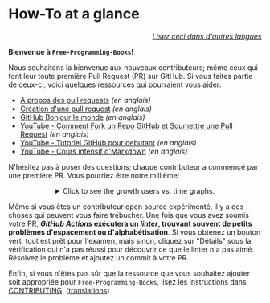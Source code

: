 # How-To at a glance

<div align="right" markdown="1">

*[Lisez ceci dans d'autres langues](../README.md#translations)*

</div>

**Bienvenue à `Free-Programming-Books`!**

Nous souhaitons la bienvenue aux nouveaux contributeurs; même ceux qui font leur toute première Pull Request (PR) sur GitHub. Si vous faites partie de ceux-ci, voici quelques ressources qui pourraient vous aider:

* [A propos des pull requests](https://docs.github.com/en/pull-requests/collaborating-with-pull-requests/proposing-changes-to-your-work-with-pull-requests/about-pull-requests) *(en anglais)*
* [Création d'une pull request](https://docs.github.com/en/pull-requests/collaborating-with-pull-requests/proposing-changes-to-your-work-with-pull-requests/creating-a-pull-request) *(en anglais)*
* [GitHub Bonjour le monde](https://docs.github.com/en/get-started/quickstart/hello-world) *(en anglais)*
* [YouTube - Comment Fork un Repo GitHub et Soumettre une Pull Request](https://www.youtube.com/watch?v=G1I3HF4YWEw) *(en anglais)*
* [YouTube - Tutoriel GitHub pour debutant](https://www.youtube.com/watch?v=0fKg7e37bQE) *(en anglais)*
* [YouTube - Cours intensif d'Markdown](https://www.youtube.com/watch?v=HUBNt18RFbo) *(en anglais)*


N'hésitez pas à poser des questions; chaque contributeur a commencé par une première PR. Vous pourriez être notre millième!

<details align="center" markdown="1">
<summary>Click to see the growth users vs. time graphs.</summary>

[![EbookFoundation/free-programming-books's Contributor over time Graph](https://contributor-overtime-api.apiseven.com/contributors-svg?chart=contributorOverTime&repo=ebookfoundation/free-programming-books)](https://www.apiseven.com/en/contributor-graph?chart=contributorOverTime&repo=ebookfoundation/free-programming-books)

[![EbookFoundation/free-programming-books's Monthly Active Contributors graph](https://contributor-overtime-api.apiseven.com/contributors-svg?chart=contributorMonthlyActivity&repo=ebookfoundation/free-programming-books)](https://www.apiseven.com/en/contributor-graph?chart=contributorMonthlyActivity&repo=ebookfoundation/free-programming-books)

NOTE: Contribution spikes use to match with the [Hacktoberfest event](https://hacktoberfest.digitalocean.com) dates.

</details>

Même si vous êtes un contributeur open source expérimenté, il y a des choses qui peuvent vous faire trébucher. Une fois que vous avez soumis votre PR, ***GitHub Actions* exécutera un *linter*, trouvant souvent de petits problèmes d'espacement ou d'alphabétisation**. Si vous obtenez un bouton vert, tout est prêt pour l'examen, mais sinon, cliquez sur "Détails" sous la vérification qui n'a pas réussi pour découvrir ce que le linter n'a pas aimé. Résolvez le problème et ajoutez un commit à votre PR.

Enfin, si vous n'êtes pas sûr que la ressource que vous souhaitez ajouter soit appropriée pour `Free-Programming-Books`, lisez les instructions dans [CONTRIBUTING](CONTRIBUTING-fr.md). ([translations](../README.md#translations))
